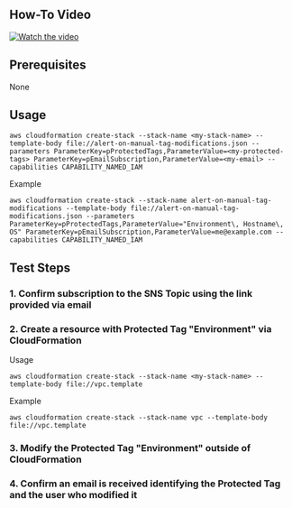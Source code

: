 ## How-To Video

[![Watch the video](https://img.youtube.com/vi/0rymMbEYNiY/maxresdefault.jpg)](https://youtu.be/0rymMbEYNiY)

## Prerequisites

None

## Usage

```
aws cloudformation create-stack --stack-name <my-stack-name> --template-body file://alert-on-manual-tag-modifications.json --parameters ParameterKey=pProtectedTags,ParameterValue=<my-protected-tags> ParameterKey=pEmailSubscription,ParameterValue=<my-email> --capabilities CAPABILITY_NAMED_IAM
```
Example
```
aws cloudformation create-stack --stack-name alert-on-manual-tag-modifications --template-body file://alert-on-manual-tag-modifications.json --parameters ParameterKey=pProtectedTags,ParameterValue="Environment\, Hostname\, OS" ParameterKey=pEmailSubscription,ParameterValue=me@example.com --capabilities CAPABILITY_NAMED_IAM
```
## Test Steps

### 1. Confirm subscription to the SNS Topic using the link provided via email

### 2. Create a resource with Protected Tag "Environment" via CloudFormation
Usage
```
aws cloudformation create-stack --stack-name <my-stack-name> --template-body file://vpc.template
```
Example
```
aws cloudformation create-stack --stack-name vpc --template-body file://vpc.template
```
### 3. Modify the Protected Tag "Environment" outside of CloudFormation

### 4. Confirm an email is received identifying the Protected Tag and the user who modified it
